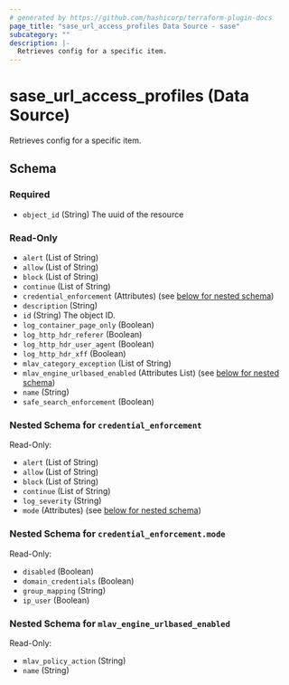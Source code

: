 ```yaml
---
# generated by https://github.com/hashicorp/terraform-plugin-docs
page_title: "sase_url_access_profiles Data Source - sase"
subcategory: ""
description: |-
  Retrieves config for a specific item.
---
```


# sase_url_access_profiles (Data Source)

Retrieves config for a specific item.



<!-- schema generated by tfplugindocs -->
## Schema

### Required

- `object_id` (String) The uuid of the resource

### Read-Only

- `alert` (List of String)
- `allow` (List of String)
- `block` (List of String)
- `continue` (List of String)
- `credential_enforcement` (Attributes) (see [below for nested schema](#nestedatt--credential_enforcement))
- `description` (String)
- `id` (String) The object ID.
- `log_container_page_only` (Boolean)
- `log_http_hdr_referer` (Boolean)
- `log_http_hdr_user_agent` (Boolean)
- `log_http_hdr_xff` (Boolean)
- `mlav_category_exception` (List of String)
- `mlav_engine_urlbased_enabled` (Attributes List) (see [below for nested schema](#nestedatt--mlav_engine_urlbased_enabled))
- `name` (String)
- `safe_search_enforcement` (Boolean)

<a id="nestedatt--credential_enforcement"></a>
### Nested Schema for `credential_enforcement`

Read-Only:

- `alert` (List of String)
- `allow` (List of String)
- `block` (List of String)
- `continue` (List of String)
- `log_severity` (String)
- `mode` (Attributes) (see [below for nested schema](#nestedatt--credential_enforcement--mode))

<a id="nestedatt--credential_enforcement--mode"></a>
### Nested Schema for `credential_enforcement.mode`

Read-Only:

- `disabled` (Boolean)
- `domain_credentials` (Boolean)
- `group_mapping` (String)
- `ip_user` (Boolean)



<a id="nestedatt--mlav_engine_urlbased_enabled"></a>
### Nested Schema for `mlav_engine_urlbased_enabled`

Read-Only:

- `mlav_policy_action` (String)
- `name` (String)


